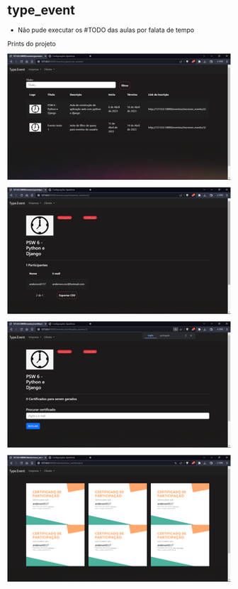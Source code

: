# type_event


* Não pude executar os #TODO das aulas por falata de tempo


Prints do projeto

![1681699573797](image/README/1681699573797.png)

![1681699622221](image/README/1681699622221.png)

![1681699635972](image/README/1681699635972.png)

![1681699654175](image/README/1681699654175.png)

